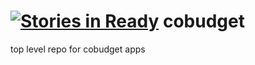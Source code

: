 [![Stories in Ready](https://badge.waffle.io/open-app/cobudget.png?label=ready&title=Ready)](https://waffle.io/open-app/cobudget)
cobudget
========

top level repo for cobudget apps
